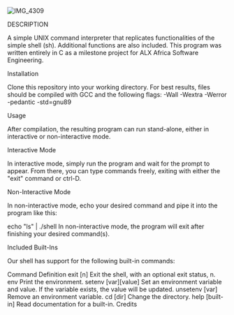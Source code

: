 ![IMG_4309](https://user-images.githubusercontent.com/110993280/200253357-898391c4-5938-47d3-ae78-8c1889e1bfb7.jpg)


DESCRIPTION

A simple UNIX command interpreter that replicates functionalities of the simple shell (sh). Additional functions are also included. This program was written entirely in C as a milestone project for ALX Africa Software Engineering.

Installation

Clone this repository into your working directory. For best results, files should be compiled with GCC and the following flags: -Wall -Wextra -Werror -pedantic -std=gnu89

Usage

After compilation, the resulting program can run stand-alone, either in interactive or non-interactive mode.

Interactive Mode

In interactive mode, simply run the program and wait for the prompt to appear. From there, you can type commands freely, exiting with either the "exit" command or ctrl-D.

Non-Interactive Mode

In non-interactive mode, echo your desired command and pipe it into the program like this:

echo "ls" | ./shell
In non-interactive mode, the program will exit after finishing your desired command(s).

Included Built-Ins

Our shell has support for the following built-in commands:

Command	Definition
exit [n]	Exit the shell, with an optional exit status, n.
env	Print the environment.
setenv [var][value]	Set an environment variable and value. If the variable exists, the value will be updated.
unsetenv [var]	Remove an environment variable.
cd [dir]	Change the directory.
help [built-in]	Read documentation for a built-in.
Credits
